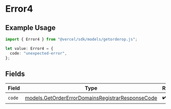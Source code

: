 # Error4

## Example Usage

```typescript
import { Error4 } from "@vercel/sdk/models/getorderop.js";

let value: Error4 = {
  code: "unexpected-error",
};
```

## Fields

| Field                                                                                                      | Type                                                                                                       | Required                                                                                                   | Description                                                                                                |
| ---------------------------------------------------------------------------------------------------------- | ---------------------------------------------------------------------------------------------------------- | ---------------------------------------------------------------------------------------------------------- | ---------------------------------------------------------------------------------------------------------- |
| `code`                                                                                                     | [models.GetOrderErrorDomainsRegistrarResponseCode](../models/getordererrordomainsregistrarresponsecode.md) | :heavy_check_mark:                                                                                         | N/A                                                                                                        |